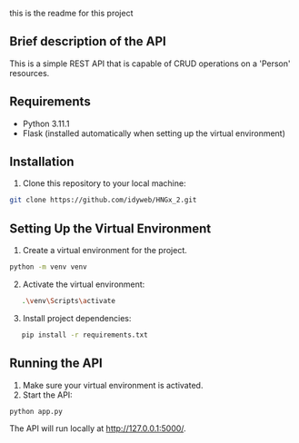 ﻿this is the readme for this project
## Brief description of the API
This is a simple REST API that is capable of CRUD operations on a 'Person' resources.

## Requirements
- Python 3.11.1
- Flask (installed automatically when setting up the virtual environment)

## Installation
1. Clone this repository to your local machine:

```bash
git clone https://github.com/idyweb/HNGx_2.git
```

##  Setting Up the Virtual Environment
1. Create a virtual environment for the project.
   
```bash
python -m venv venv
```

2. Activate the virtual environment:
```bash
   .\venv\Scripts\activate
```
3. Install project dependencies:
```bash
   pip install -r requirements.txt
```

## Running the API

1. Make sure your virtual environment is activated.
2. Start the API:

```bash
python app.py
```


The API will run locally at http://127.0.0.1:5000/.


